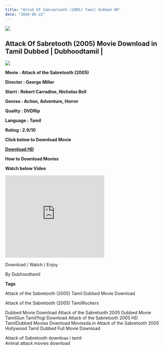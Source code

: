 ```yaml
---
title: "Attak Of Sabreetooth (2005) Tamil Dubbed HD"
date: "2020-05-22"
---
```


![](https://1.bp.blogspot.com/-s3tKBia8wu0/XsTiLTOr-kI/AAAAAAAABKw/QoFMeX1znlojDAUNMmbXvSrylLVMBfLCACPcBGAYYCw/s640/wp1943078-saber-tooth-tiger-wallpaper-hd.jpg)

## **Attack Of Sabretooth (2005) Movie Download in Tamil Dubbed | Dubhoodtamil |**

[![](https://1.bp.blogspot.com/-ryu2GU4qo5k/XsDKQbe27dI/AAAAAAAABKM/-QN3FjBzPTgTIUvruOuwIn3RFpN2kn09gCPcBGAYYCw/s640/images{6a9242ac63492b6a27eb196a6e17803ac8b6d8f05d0536ef84b9c25d26eb437e}2B{6a9242ac63492b6a27eb196a6e17803ac8b6d8f05d0536ef84b9c25d26eb437e}252842{6a9242ac63492b6a27eb196a6e17803ac8b6d8f05d0536ef84b9c25d26eb437e}2529.jpeg)](https://1.bp.blogspot.com/-ryu2GU4qo5k/XsDKQbe27dI/AAAAAAAABKM/-QN3FjBzPTgTIUvruOuwIn3RFpN2kn09gCPcBGAYYCw/s1600/images{6a9242ac63492b6a27eb196a6e17803ac8b6d8f05d0536ef84b9c25d26eb437e}2B{6a9242ac63492b6a27eb196a6e17803ac8b6d8f05d0536ef84b9c25d26eb437e}252842{6a9242ac63492b6a27eb196a6e17803ac8b6d8f05d0536ef84b9c25d26eb437e}2529.jpeg)

**Movie : Attack of the Sabretooth (2005)**

**Director : George Miller**

**Starri : Robert Carradine, Nicholas Bell**

**Genres : Action, Adventure, Horror**

**Quality : DVDRip**

**Language : Tamil**

**Rating : 2.9/10**

**Click below to Download Movie**

**[Download HD](https://oncehelp.com/Attack-of-Sabretooth-download)**

**How to Download Movies**

**Watch below Video**

<iframe allowfullscreen class="YOUTUBE-iframe-video" data-thumbnail-src="https://i.ytimg.com/vi/bSAeRSmmXrA/0.jpg" frameborder="0" height="266" src="https://www.youtube.com/embed/bSAeRSmmXrA?feature=player_embedded" width="320"></iframe>

Download / Watch / Enjoy

By Dubhoodtamil

**Tags**

Attack of the Sabretooth (2005) Tamil Dubbed Movie Download 

Attack of the Sabretooth (2005) TamilRockers 

Dubbed Movie Download Attack of the Sabretooth 2005 Dubbed Movie TamilGun TamilYogi Download Attack of the Sabretooth 2005 HD TamilDubbed Movies Download Moviesda.in Attack of the Sabretooth 2005 Hollywood Tamil Dubbed Full Movie Download

Attack of Sabretooth downloas i tamil  
Animal attack movies download
